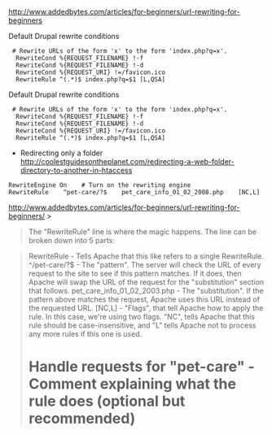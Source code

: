 http://www.addedbytes.com/articles/for-beginners/url-rewriting-for-beginners    

Default Drupal rewrite conditions
````
 # Rewrite URLs of the form 'x' to the form 'index.php?q=x'.
  RewriteCond %{REQUEST_FILENAME} !-f
  RewriteCond %{REQUEST_FILENAME} !-d
  RewriteCond %{REQUEST_URI} !=/favicon.ico
  RewriteRule ^(.*)$ index.php?q=$1 [L,QSA]
````


Default Drupal rewrite conditions
````
 # Rewrite URLs of the form 'x' to the form 'index.php?q=x'.
  RewriteCond %{REQUEST_FILENAME} !-f
  RewriteCond %{REQUEST_FILENAME} !-d
  RewriteCond %{REQUEST_URI} !=/favicon.ico
  RewriteRule ^(.*)$ index.php?q=$1 [L,QSA]
````

* Redirecting only a folder    
http://coolestguidesontheplanet.com/redirecting-a-web-folder-directory-to-another-in-htaccess   
````
RewriteEngine On    # Turn on the rewriting engine
RewriteRule    ^pet-care/?$    pet_care_info_01_02_2008.php    [NC,L] 
````
http://www.addedbytes.com/articles/for-beginners/url-rewriting-for-beginners/ > 
> 
> The "RewriteRule" line is where the magic happens. The line can be broken down into 5 parts:

> RewriteRule - Tells Apache that this like refers to a single RewriteRule.
> ^/pet-care/?$ - The "pattern". The server will check the URL of every request to the site to see if this pattern matches. If it does, then Apache will swap the URL of the request for the "substitution" section that follows.
> pet_care_info_01_02_2003.php - The "substitution". If the pattern above matches the request, Apache uses this URL instead of the requested URL.
> [NC,L] - "Flags", that tell Apache how to apply the rule. In this case, we're using two flags. "NC", tells Apache that this rule should be case-insensitive, and "L" tells Apache not to process any more rules if this one is used.
> # Handle requests for "pet-care" - Comment explaining what the rule does (optional but recommended)
